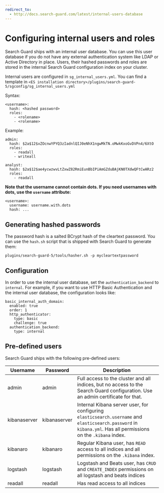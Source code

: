 ```yaml
---
redirect_to:
  - http://docs.search-guard.com/latest/internal-users-database
---
```


<!---
Copryight 2017 floragunn GmbH
-->

# Configuring internal users and roles

Search Guard ships with an internal user database. You can use this user database if you do not have any external authentication system like LDAP or Active Directory in place. Users, their hashed passwords and roles are stored in the internal Search Guard configuration index on your cluster.

Internal users are configured in `sg_internal_users.yml`. You can find a template in `<ES installation directory>/plugins/search-guard-5/sgconfig/sg_internal_users.yml`

Syntax:

```
<username>:
  hash: <hashed password>
  roles:
    - <rolename>
    - <rolename>
```

Example:

```
admin:
  hash: $2a$12$xZOcnwYPYQ3zIadnlQIJ0eNhX1ngwMkTN.oMwkKxoGvDVPn4/6XtO
  roles:
    - readall
    - writeall

analyst:
  hash: $2a$12$ae4ycwzwvLtZxwZ82RmiEunBbIPiAmGZduBAjKN0TXdwQFtCwARz2
  roles:
    - readall

```

**Note that the username cannot contain dots. If you need usernames with dots, use the `username` attribute:**

```
<username>:
  username: username.with.dots
  hash: ...
```

## Generating hashed passwords

The password hash is a salted BCrypt hash of the cleartext password. You can use the `hash.sh` script that is shipped with Search Guard to generate them:

``plugins/search-guard-5/tools/hasher.sh -p mycleartextpassword``

## Configuration

In order to use the internal user database, set the `authentication_backend` to `internal`. For example, if you want to use HTTP Basic Authentication and the internal user database, the configuration looks like:

```
basic_internal_auth_domain:
  enabled: true
  order: 1
  http_authenticator:
    type: basic
    challenge: true
  authentication_backend:
    type: internal
```

## Pre-defined users

Search Guard ships with the following pre-defined users:

| Username | Password | Description |
|---|---|---|
| admin | admin | Full access to the cluster and all indices, but no access to the Search Guard configuration. Use an admin certificate for that. |
| kibanaserver | kibanaserver | Internal Kibana server user, for configuring `elasticsearch.username` and `elasticsearch.password` in `kibana.yml`. Has all permissions on the `.kibana` index. |
| kibanaro | kibanaro | Regular Kibana user, has `READ` access to all indices and   all permissions on the `.kibana` index. |
| logstash | logstash | Logstash and Beats user, has `CRUD` and `CREATE_INDEX`  permissions on all logstash and beats indices |
| readall | readall | Has read access to all indices |